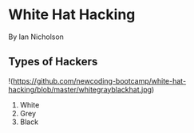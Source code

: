 # White Hat Hacking

By Ian Nicholson

## Types of Hackers

!(https://github.com/newcoding-bootcamp/white-hat-hacking/blob/master/whitegrayblackhat.jpg)

1. White
2. Grey
3. Black

